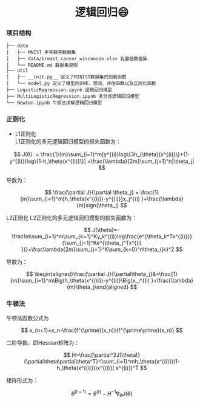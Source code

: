 <h1 align="center">逻辑回归😄</h1>

### 项目结构

```
├── data
│   ├── MNIST 手写数字数据集
│   ├── data/breast_cancer_wisconsin.xlsx 乳腺癌数据集
│   └── README.md 数据集说明
├── util 
│   ├── __init.py__ 定义了MINIST数据集的加载函数
│   └── model.py 定义了模型的训练、预测、评估函数以及正则化函数
├── LogisticRegression.ipynb 逻辑回归模型
├── MultiLogisticRegression.ipynb 多分类逻辑回归模型
└── Newton.ipynb 牛顿法求解逻辑回归模型
```

### 正则化

- L1正则化<br>
  L1正则化的多元逻辑回归模型的损失函数为：

$$
J(θ）= \frac{1}{m}\sum_{i=1}^m[y^{(i)}log\{3h_{\theta}(x^{(i)}\}+(1-y^{(i)})log\{1-h_\theta(x^{(i)}\}]
+\frac{\lambda}{2m}\sum_{j=1}^n|\theta_j|
$$

导数为：

$$
\frac{\partial J}{\partial \theta_j} = \frac{1}{m}\sum_{i=1}^m[h_\theta(x^{(i)})-y^{(i)}]x_j^{(i)
}+\frac{\lambda}{m}sign(\theta_j)
$$

L2正则化
L2正则化的多元逻辑回归模型的损失函数为：

$$
J(\theta)=-\frac1m\sum_{i=1}^m\sum_{k=1}^Ky_k^{(i)}log\frac{e^{\theta_k^Tx^{(i)}}}{\sum_{j=1}^Ke^{\theta_j^Tx^{(i)
}}}+\frac\lambda{2m}\sum_{j=1}^K\sum_{k=0}^n\theta_{jk}^2
$$

导数为：

$$
\begin{aligned}\frac{\partial J}{\partial\theta_j}&=\frac{1}{m}\sum_{i=1}^m\Big(h_\theta(x^{(i)})-y^{(i)}\Big)x_j^{(i)
}+\frac{\lambda}{m}\theta_j\end{aligned}
$$

### 牛顿法

牛顿法函数公式为

$$
x_{n+1}=x_n-\frac{f^{\prime}(x_n)}{f^{\prime\prime}(x_n)}
$$

二阶导数，即Hessian矩阵为：

$$
H=\frac{\partial^2J(\theta)}{\partial\theta\partial\theta^T}=\sum_{i=1}^mh_\theta(x^{(i)})(1-h_\theta(x^{(i)}))x^{(i)}(
x^{(i)})^T
$$

矩阵形式为：

$$
\theta^{(t+1)}=\theta^{(t)}-H^{-1}\nabla_\theta J(\theta)
$$
